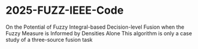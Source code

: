 # 2025-FUZZ-IEEE-Code
On the Potential of Fuzzy Integral-based Decision-level Fusion when the Fuzzy Measure is Informed by Densities Alone
This algorithm is only a case study of a three-source fusion task
